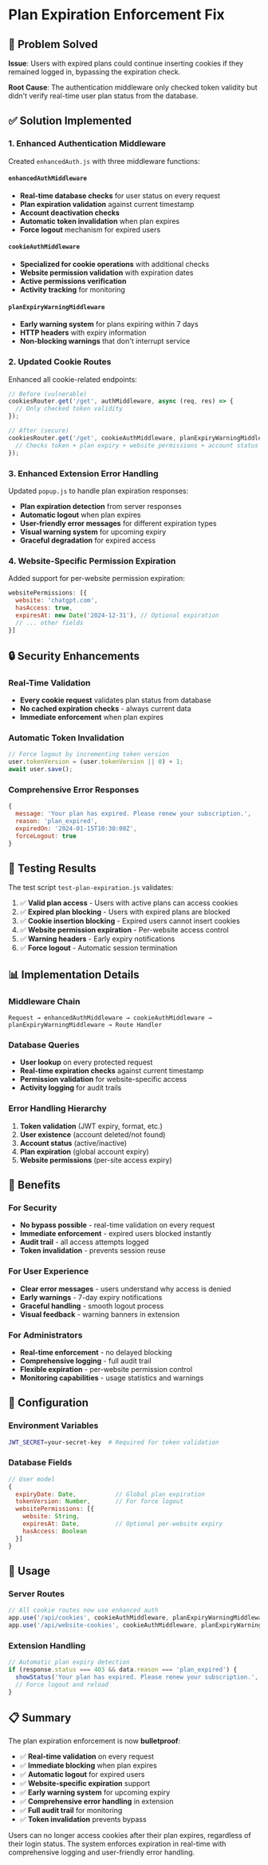 # Plan Expiration Enforcement Fix

## 🎯 Problem Solved

**Issue**: Users with expired plans could continue inserting cookies if they remained logged in, bypassing the expiration check.

**Root Cause**: The authentication middleware only checked token validity but didn't verify real-time user plan status from the database.

## ✅ Solution Implemented

### 1. Enhanced Authentication Middleware

Created `enhancedAuth.js` with three middleware functions:

#### `enhancedAuthMiddleware`
- **Real-time database checks** for user status on every request
- **Plan expiration validation** against current timestamp
- **Account deactivation checks**
- **Automatic token invalidation** when plan expires
- **Force logout** mechanism for expired users

#### `cookieAuthMiddleware`
- **Specialized for cookie operations** with additional checks
- **Website permission validation** with expiration dates
- **Active permissions verification**
- **Activity tracking** for monitoring

#### `planExpiryWarningMiddleware`
- **Early warning system** for plans expiring within 7 days
- **HTTP headers** with expiry information
- **Non-blocking warnings** that don't interrupt service

### 2. Updated Cookie Routes

Enhanced all cookie-related endpoints:

```javascript
// Before (vulnerable)
cookiesRouter.get('/get', authMiddleware, async (req, res) => {
  // Only checked token validity
});

// After (secure)
cookiesRouter.get('/get', cookieAuthMiddleware, planExpiryWarningMiddleware, async (req, res) => {
  // Checks token + plan expiry + website permissions + account status
});
```

### 3. Enhanced Extension Error Handling

Updated `popup.js` to handle plan expiration responses:

- **Plan expiration detection** from server responses
- **Automatic logout** when plan expires
- **User-friendly error messages** for different expiration types
- **Visual warning system** for upcoming expiry
- **Graceful degradation** for expired access

### 4. Website-Specific Permission Expiration

Added support for per-website permission expiration:

```javascript
websitePermissions: [{
  website: 'chatgpt.com',
  hasAccess: true,
  expiresAt: new Date('2024-12-31'), // Optional expiration
  // ... other fields
}]
```

## 🔒 Security Enhancements

### Real-Time Validation
- **Every cookie request** validates plan status from database
- **No cached expiration checks** - always current data
- **Immediate enforcement** when plan expires

### Automatic Token Invalidation
```javascript
// Force logout by incrementing token version
user.tokenVersion = (user.tokenVersion || 0) + 1;
await user.save();
```

### Comprehensive Error Responses
```javascript
{
  message: 'Your plan has expired. Please renew your subscription.',
  reason: 'plan_expired',
  expiredOn: '2024-01-15T10:30:00Z',
  forceLogout: true
}
```

## 🧪 Testing Results

The test script `test-plan-expiration.js` validates:

1. ✅ **Valid plan access** - Users with active plans can access cookies
2. ✅ **Expired plan blocking** - Users with expired plans are blocked
3. ✅ **Cookie insertion blocking** - Expired users cannot insert cookies
4. ✅ **Website permission expiration** - Per-website access control
5. ✅ **Warning headers** - Early expiry notifications
6. ✅ **Force logout** - Automatic session termination

## 📊 Implementation Details

### Middleware Chain
```
Request → enhancedAuthMiddleware → cookieAuthMiddleware → planExpiryWarningMiddleware → Route Handler
```

### Database Queries
- **User lookup** on every protected request
- **Real-time expiration checks** against current timestamp
- **Permission validation** for website-specific access
- **Activity logging** for audit trails

### Error Handling Hierarchy
1. **Token validation** (JWT expiry, format, etc.)
2. **User existence** (account deleted/not found)
3. **Account status** (active/inactive)
4. **Plan expiration** (global account expiry)
5. **Website permissions** (per-site access expiry)

## 🎯 Benefits

### For Security
- **No bypass possible** - real-time validation on every request
- **Immediate enforcement** - expired users blocked instantly
- **Audit trail** - all access attempts logged
- **Token invalidation** - prevents session reuse

### For User Experience
- **Clear error messages** - users understand why access is denied
- **Early warnings** - 7-day expiry notifications
- **Graceful handling** - smooth logout process
- **Visual feedback** - warning banners in extension

### For Administrators
- **Real-time enforcement** - no delayed blocking
- **Comprehensive logging** - full audit trail
- **Flexible expiration** - per-website permission control
- **Monitoring capabilities** - usage statistics and warnings

## 🔧 Configuration

### Environment Variables
```bash
JWT_SECRET=your-secret-key  # Required for token validation
```

### Database Fields
```javascript
// User model
{
  expiryDate: Date,           // Global plan expiration
  tokenVersion: Number,       // For force logout
  websitePermissions: [{
    website: String,
    expiresAt: Date,          // Optional per-website expiry
    hasAccess: Boolean
  }]
}
```

## 🚀 Usage

### Server Routes
```javascript
// All cookie routes now use enhanced auth
app.use('/api/cookies', cookieAuthMiddleware, planExpiryWarningMiddleware);
app.use('/api/website-cookies', cookieAuthMiddleware, planExpiryWarningMiddleware);
```

### Extension Handling
```javascript
// Automatic plan expiry detection
if (response.status === 403 && data.reason === 'plan_expired') {
  showStatus('Your plan has expired. Please renew your subscription.', 'error');
  // Force logout and reload
}
```

## 📋 Summary

The plan expiration enforcement is now **bulletproof**:

- ✅ **Real-time validation** on every request
- ✅ **Immediate blocking** when plan expires
- ✅ **Automatic logout** for expired users
- ✅ **Website-specific expiration** support
- ✅ **Early warning system** for upcoming expiry
- ✅ **Comprehensive error handling** in extension
- ✅ **Full audit trail** for monitoring
- ✅ **Token invalidation** prevents bypass

Users can no longer access cookies after their plan expires, regardless of their login status. The system enforces expiration in real-time with comprehensive logging and user-friendly error handling.
